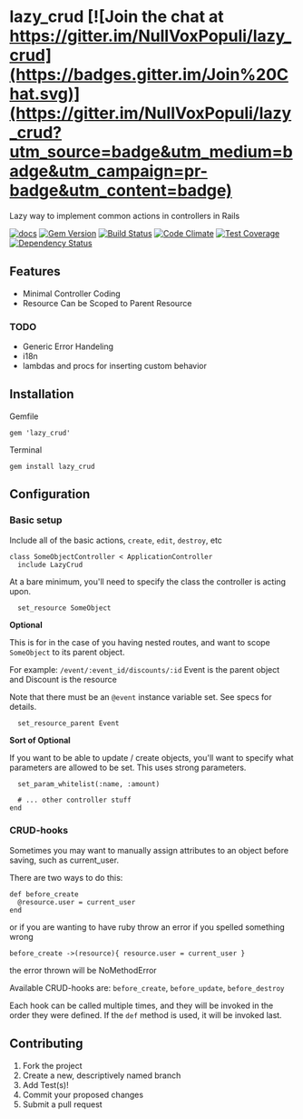 # lazy_crud [![Join the chat at https://gitter.im/NullVoxPopuli/lazy_crud](https://badges.gitter.im/Join%20Chat.svg)](https://gitter.im/NullVoxPopuli/lazy_crud?utm_source=badge&utm_medium=badge&utm_campaign=pr-badge&utm_content=badge)

Lazy way to implement common actions in controllers in Rails

[![docs](https://img.shields.io/badge/docs-yardoc-blue.svg?style=flat-square)](http://www.rubydoc.info/github/NullVoxPopuli/lazy_crud)
[![Gem Version](http://img.shields.io/gem/v/lazy_crud.svg?style=flat-square)](http://badge.fury.io/rb/lazy_crud)
[![Build Status](http://img.shields.io/travis/NullVoxPopuli/lazy_crud.svg?style=flat-square)](https://travis-ci.org/NullVoxPopuli/lazy_crud)
[![Code Climate](http://img.shields.io/codeclimate/github/NullVoxPopuli/lazy_crud.svg?style=flat-square)](https://codeclimate.com/github/NullVoxPopuli/lazy_crud)
[![Test Coverage](http://img.shields.io/codeclimate/coverage/github/NullVoxPopuli/lazy_crud.svg?style=flat-square)](https://codeclimate.com/github/NullVoxPopuli/lazy_crud)
[![Dependency Status](http://img.shields.io/gemnasium/NullVoxPopuli/lazy_crud.svg?style=flat-square)](https://gemnasium.com/NullVoxPopuli/lazy_crud)


## Features

 - Minimal Controller Coding
 - Resource Can be Scoped to Parent Resource

### TODO

 - Generic Error Handeling
 - i18n
 - lambdas and procs for inserting custom behavior

## Installation

Gemfile

    gem 'lazy_crud'

Terminal

    gem install lazy_crud

## Configuration


### Basic setup

Include all of the basic actions, `create`, `edit`, `destroy`, etc

    class SomeObjectController < ApplicationController
      include LazyCrud

At a bare minimum, you'll need to specify the class the controller is acting upon.

      set_resource SomeObject


**Optional**

This is for in the case of you having nested routes, and want to scope
`SomeObject` to its parent object.

For example: `/event/:event_id/discounts/:id`
Event is the parent object and Discount is the resource

Note that there must be an `@event` instance variable set.
See specs for details.

      set_resource_parent Event

**Sort of Optional**

If you want to be able to update / create objects, you'll want to
specify what parameters are allowed to be set.
This uses strong parameters.

      set_param_whitelist(:name, :amount)

      # ... other controller stuff
    end


### CRUD-hooks

Sometimes you may want to manually assign attributes to an object before saving, such as current_user.

There are two ways to do this:

    def before_create
      @resource.user = current_user
    end

or if you are wanting to have ruby throw an error if you spelled something wrong

    before_create ->(resource){ resource.user = current_user }

the error thrown will be NoMethodError

Available CRUD-hooks are: `before_create`, `before_update`, `before_destroy`

Each hook can be called multiple times, and they will be invoked in the order they were defined. If the `def` method is used, it will be invoked last.

## Contributing

1. Fork the project
2. Create a new, descriptively named branch
3. Add Test(s)!
4. Commit your proposed changes
5. Submit a pull request
